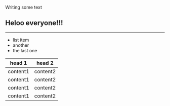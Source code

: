 Writing some text

## Heloo everyone!!!
----


* list item
* another
* the last one

|head 1| head 2|
|---|---|
|content1|content2|
|content1|content2|
|content1|content2|
|content1|content2|


